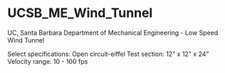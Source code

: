 # UCSB_ME_Wind_Tunnel
UC, Santa Barbara
Department of Mechanical Engineering - Low Speed Wind Tunnel

Select specifications:
Open circuit-eiffel
Test section: 12" x 12" x 24"
Velocity range: 10 - 100 fps
